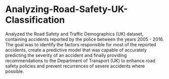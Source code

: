 # Analyzing-Road-Safety-UK-Classification
Analyzed the Road Safety and Traffic Demographics (UK) dataset, containing accidents reported by the police between the years 2005 - 2016. The goal was to identify the factors responsible for most of the reported accidents, create a predictive model that was capable of accurately predicting the severity of an accident and finally providing recommendations to the Department of Transport (UK) to enhance road safety policies and prevent recurrences of severe accidents where possible.
